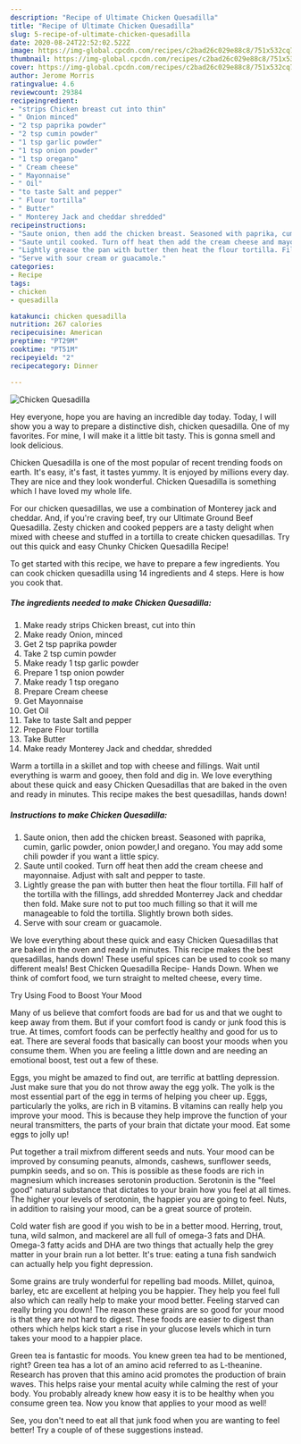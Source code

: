 ```yaml
---
description: "Recipe of Ultimate Chicken Quesadilla"
title: "Recipe of Ultimate Chicken Quesadilla"
slug: 5-recipe-of-ultimate-chicken-quesadilla
date: 2020-08-24T22:52:02.522Z
image: https://img-global.cpcdn.com/recipes/c2bad26c029e88c8/751x532cq70/chicken-quesadilla-recipe-main-photo.jpg
thumbnail: https://img-global.cpcdn.com/recipes/c2bad26c029e88c8/751x532cq70/chicken-quesadilla-recipe-main-photo.jpg
cover: https://img-global.cpcdn.com/recipes/c2bad26c029e88c8/751x532cq70/chicken-quesadilla-recipe-main-photo.jpg
author: Jerome Morris
ratingvalue: 4.6
reviewcount: 29384
recipeingredient:
- "strips Chicken breast cut into thin"
- " Onion minced"
- "2 tsp paprika powder"
- "2 tsp cumin powder"
- "1 tsp garlic powder"
- "1 tsp onion powder"
- "1 tsp oregano"
- " Cream cheese"
- " Mayonnaise"
- " Oil"
- "to taste Salt and pepper"
- " Flour tortilla"
- " Butter"
- " Monterey Jack and cheddar shredded"
recipeinstructions:
- "Saute onion, then add the chicken breast. Seasoned with paprika, cumin, garlic powder, onion powder,l and oregano. You may add some chili powder if you want a little spicy."
- "Saute until cooked. Turn off heat then add the cream cheese and mayonnaise. Adjust with salt and pepper to taste."
- "Lightly grease the pan with butter then heat the flour tortilla. Fill half of the tortilla with the fillings, add shredded Monterrey Jack and cheddar then fold. Make sure not to put too much filling so that it will me manageable to fold the tortilla. Slightly brown both sides."
- "Serve with sour cream or guacamole."
categories:
- Recipe
tags:
- chicken
- quesadilla

katakunci: chicken quesadilla 
nutrition: 267 calories
recipecuisine: American
preptime: "PT29M"
cooktime: "PT51M"
recipeyield: "2"
recipecategory: Dinner

---
```



![Chicken Quesadilla](https://img-global.cpcdn.com/recipes/c2bad26c029e88c8/751x532cq70/chicken-quesadilla-recipe-main-photo.jpg)

Hey everyone, hope you are having an incredible day today. Today, I will show you a way to prepare a distinctive dish, chicken quesadilla. One of my favorites. For mine, I will make it a little bit tasty. This is gonna smell and look delicious.

Chicken Quesadilla is one of the most popular of recent trending foods on earth. It's easy, it's fast, it tastes yummy. It is enjoyed by millions every day. They are nice and they look wonderful. Chicken Quesadilla is something which I have loved my whole life.

For our chicken quesadillas, we use a combination of Monterey jack and cheddar. And, if you&#39;re craving beef, try our Ultimate Ground Beef Quesadilla. Zesty chicken and cooked peppers are a tasty delight when mixed with cheese and stuffed in a tortilla to create chicken quesadillas. Try out this quick and easy Chunky Chicken Quesadilla Recipe!


To get started with this recipe, we have to prepare a few ingredients. You can cook chicken quesadilla using 14 ingredients and 4 steps. Here is how you cook that.

<!--inarticleads1-->

##### The ingredients needed to make Chicken Quesadilla:

1. Make ready strips Chicken breast, cut into thin
1. Make ready  Onion, minced
1. Get 2 tsp paprika powder
1. Take 2 tsp cumin powder
1. Make ready 1 tsp garlic powder
1. Prepare 1 tsp onion powder
1. Make ready 1 tsp oregano
1. Prepare  Cream cheese
1. Get  Mayonnaise
1. Get  Oil
1. Take to taste Salt and pepper
1. Prepare  Flour tortilla
1. Take  Butter
1. Make ready  Monterey Jack and cheddar, shredded


Warm a tortilla in a skillet and top with cheese and fillings. Wait until everything is warm and gooey, then fold and dig in. We love everything about these quick and easy Chicken Quesadillas that are baked in the oven and ready in minutes. This recipe makes the best quesadillas, hands down! 

<!--inarticleads2-->

##### Instructions to make Chicken Quesadilla:

1. Saute onion, then add the chicken breast. Seasoned with paprika, cumin, garlic powder, onion powder,l and oregano. You may add some chili powder if you want a little spicy.
1. Saute until cooked. Turn off heat then add the cream cheese and mayonnaise. Adjust with salt and pepper to taste.
1. Lightly grease the pan with butter then heat the flour tortilla. Fill half of the tortilla with the fillings, add shredded Monterrey Jack and cheddar then fold. Make sure not to put too much filling so that it will me manageable to fold the tortilla. Slightly brown both sides.
1. Serve with sour cream or guacamole.


We love everything about these quick and easy Chicken Quesadillas that are baked in the oven and ready in minutes. This recipe makes the best quesadillas, hands down! These useful spices can be used to cook so many different meals! Best Chicken Quesadilla Recipe- Hands Down. When we think of comfort food, we turn straight to melted cheese, every time. 

Try Using Food to Boost Your Mood


Many of us believe that comfort foods are bad for us and that we ought to keep away from them. But if your comfort food is candy or junk food this is true. At times, comfort foods can be perfectly healthy and good for us to eat. There are several foods that basically can boost your moods when you consume them. When you are feeling a little down and are needing an emotional boost, test out a few of these.

Eggs, you might be amazed to find out, are terrific at battling depression. Just make sure that you do not throw away the egg yolk. The yolk is the most essential part of the egg in terms of helping you cheer up. Eggs, particularly the yolks, are rich in B vitamins. B vitamins can really help you improve your mood. This is because they help improve the function of your neural transmitters, the parts of your brain that dictate your mood. Eat some eggs to jolly up!

Put together a trail mixfrom different seeds and nuts. Your mood can be improved by consuming peanuts, almonds, cashews, sunflower seeds, pumpkin seeds, and so on. This is possible as these foods are rich in magnesium which increases serotonin production. Serotonin is the "feel good" natural substance that dictates to your brain how you feel at all times. The higher your levels of serotonin, the happier you are going to feel. Nuts, in addition to raising your mood, can be a great source of protein.

Cold water fish are good if you wish to be in a better mood. Herring, trout, tuna, wild salmon, and mackerel are all full of omega-3 fats and DHA. Omega-3 fatty acids and DHA are two things that actually help the grey matter in your brain run a lot better. It's true: eating a tuna fish sandwich can actually help you fight depression. 

Some grains are truly wonderful for repelling bad moods. Millet, quinoa, barley, etc are excellent at helping you be happier. They help you feel full also which can really help to make your mood better. Feeling starved can really bring you down! The reason these grains are so good for your mood is that they are not hard to digest. These foods are easier to digest than others which helps kick start a rise in your glucose levels which in turn takes your mood to a happier place.

Green tea is fantastic for moods. You knew green tea had to be mentioned, right? Green tea has a lot of an amino acid referred to as L-theanine. Research has proven that this amino acid promotes the production of brain waves. This helps raise your mental acuity while calming the rest of your body. You probably already knew how easy it is to be healthy when you consume green tea. Now you know that applies to your mood as well!

See, you don't need to eat all that junk food when you are wanting to feel better! Try  a  couple of  of  these  suggestions  instead.

